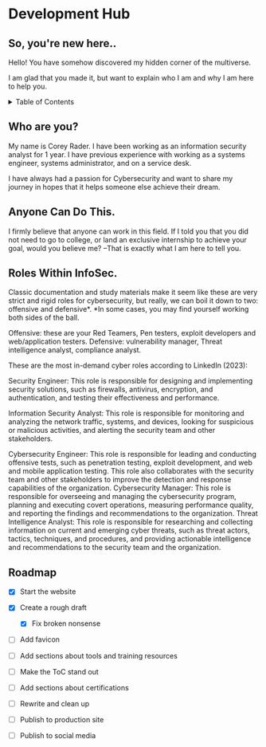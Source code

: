 # Development Hub
## So, you're new here..
Hello! You have somehow discovered my hidden corner of the multiverse. 

I am glad that you made it, but want to explain who I am and why I am here to help you. 

<!-- TABLE OF CONTENTS -->
<details>
    <summary>Table of Contents</summary>
      <li><a href="#who-are-you">Who Are You?</a></li>
      <li><a href="#anyone-can-do-this">Anyone Can Do This</a></li>
      <li><a href="#roles-within-infosec">Roles Within InfoSec</a></li>
      <li><a href="#roadmap">Road Map</a></li>
</details>

## Who are you?

My name is Corey Rader. I have been working as an information security analyst for 1 year. I have previous experience with working as a systems engineer, systems administrator, and on a service desk. 

I have always had a passion for Cybersecurity and want to share my journey in hopes that it helps someone else achieve their dream.

## Anyone Can Do This.

I firmly believe that anyone can work in this field. If I told you that you did not need to go to college, or land an exclusive internship to achieve your goal, would you believe me? –That is exactly what I am here to tell you.

## Roles Within InfoSec.

Classic documentation and study materials make it seem like these are very strict and rigid roles for cybersecurity, but really, we can boil it down to two: offensive and defensive*. 
*In some cases, you may find yourself working both sides of the ball.

Offensive: these are your Red Teamers, Pen testers, exploit developers and web/application testers. 
Defensive: vulnerability manager, Threat intelligence analyst, compliance analyst.

These are the most in-demand cyber roles according to LinkedIn (2023): 

Security Engineer: This role is responsible for designing and implementing security solutions, such as firewalls, antivirus, encryption, and authentication, and testing their effectiveness and performance.

Information Security Analyst: This role is responsible for monitoring and analyzing the network traffic, systems, and devices, looking for suspicious or malicious activities, and alerting the security team and other stakeholders.

Cybersecurity Engineer: This role is responsible for leading and conducting offensive tests, such as penetration testing, exploit development, and web and mobile application testing. This role also collaborates with the security team and other stakeholders to improve the detection and response capabilities of the organization.
Cybersecurity Manager: This role is responsible for overseeing and managing the cybersecurity program, planning and executing covert operations, measuring performance quality, and reporting the findings and recommendations to the organization.
Threat Intelligence Analyst: This role is responsible for researching and collecting information on current and emerging cyber threats, such as threat actors, tactics, techniques, and procedures, and providing actionable intelligence and recommendations to the security team and the organization.



<!-- ROADMAP -->
## Roadmap

- [x] Start the website
- [x] Create a rough draft
    - [x] Fix broken nonsense
- [ ] Add favicon
- [ ] Add sections about tools and training resources
- [ ] Make the ToC stand out
- [ ] Add sections about certifications
- [ ] Rewrite and clean up
- [ ] Publish to production site
- [ ] Publish to social media

